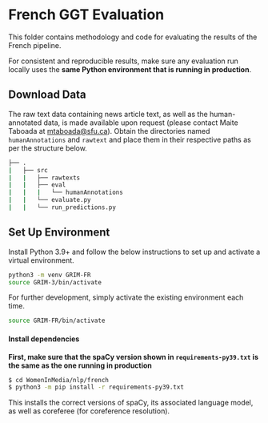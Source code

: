 # French GGT Evaluation
This folder contains methodology and code for evaluating the results of the French pipeline.

For consistent and reproducible results, make sure any evaluation run locally uses the **same Python environment that is running in production**.

## Download Data
The raw text data containing news article text, as well as the human-annotated data, is made available upon request (please contact Maite Taboada at [mtaboada@sfu.ca](mailto:mtaboada@sfu.ca)).
Obtain the directories named `humanAnnotations` and `rawtext` and place them in their respective paths as per the structure below.

```sh
├── .
|   ├── src
|   |   ├── rawtexts
|   |   ├── eval
|   |   |   └── humanAnnotations
|   |   └── evaluate.py
|   |   └── run_predictions.py
```

## Set Up Environment
Install Python 3.9+ and follow the below instructions to set up and activate a virtual environment.

```sh
python3 -m venv GRIM-FR
source GRIM-3/bin/activate
```
For further development, simply activate the existing environment each time.
```sh
source GRIM-FR/bin/activate
```

#### Install dependencies
**First, make sure that the spaCy version shown in `requirements-py39.txt` is the same as the one running in production**

```sh
$ cd WomenInMedia/nlp/french
$ python3 -m pip install -r requirements-py39.txt
```

This installs the correct versions of spaCy, its associated language model, as well as coreferee (for coreference resolution).
